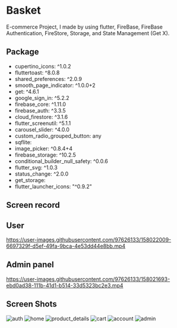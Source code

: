 # Basket

E-commerce Project, I made by using flutter, FireBase, FireBase Authentication, FireStore, Storage, and State Management (Get X).

## Package

 - cupertino_icons: ^1.0.2
 - fluttertoast: ^8.0.8
 - shared_preferences: ^2.0.9
 - smooth_page_indicator: ^1.0.0+2
 - get: ^4.6.1
 - google_sign_in: ^5.2.2
 - firebase_core: ^1.11.0
 - firebase_auth: ^3.3.5
 - cloud_firestore: ^3.1.6
 - flutter_screenutil: ^5.1.1
 - carousel_slider: ^4.0.0
 - custom_radio_grouped_button: any
 - sqflite:
 - image_picker: ^0.8.4+4
 - firebase_storage: ^10.2.5
 - conditional_builder_null_safety: ^0.0.6
 - flutter_svg: ^1.0.3
 - status_change: ^2.0.0
 - get_storage:
 - flutter_launcher_icons: "^0.9.2"


 ## Screen record
 ## User 
 
https://user-images.githubusercontent.com/97626133/158022009-6697329f-d5ef-49fa-9bca-4e53dd44e8bb.mp4

## Admin panel

https://user-images.githubusercontent.com/97626133/158021693-ebd0ad38-111b-41d1-b514-33d5323bc2e3.mp4


## Screen Shots
![auth](https://user-images.githubusercontent.com/97626133/158021860-97f2a6f9-8e6d-4e8c-92b1-212e9a992c11.jpg)
![home](https://user-images.githubusercontent.com/97626133/158021875-049cf166-4238-4b36-ab7b-f052e5ed1775.jpg)
![product_details](https://user-images.githubusercontent.com/97626133/158021877-0f000ffb-999d-4dd9-aac7-0ee3d4fd9f7c.jpg)
![cart](https://user-images.githubusercontent.com/97626133/158021889-71b35b96-2682-476e-81a8-6cbcc64fde15.jpg)
![account](https://user-images.githubusercontent.com/97626133/158021894-d71f4753-a8ee-4637-b1a3-c09980d097ab.jpg)
![admin](https://user-images.githubusercontent.com/97626133/158021896-7126e994-6c04-440b-bfbb-e9181bc47985.jpg)



